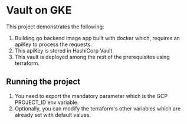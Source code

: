 # Vault on GKE
This project demonstrates the following:
1. Building go backend image app built with docker which, requires an apiKey to process the requests.
2. This apiKey is stored in HashiCorp Vault.
3. This vault is deployed among the rest of the prerequisites using terraform.

## Running the project
1. You need to export the mandatory parameter which is the GCP PROJECT_ID env variable.
2. Optionally, you can modify the terraform's other variables which are already set with default values.

